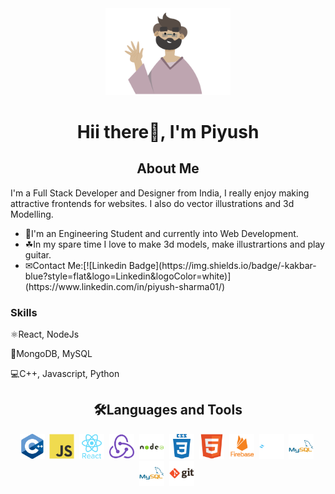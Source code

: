 <div id="header" align="center" margin="0">
  <img src="https://github.com/piyush2108/piyush2108/blob/main/avatarPiyushSharma.png" width="200"/>
</div>
<h1 align="center">Hii there👋, I'm Piyush</h1>
<div>
  <h2 align="center">About Me</h2>
  <p>I'm a Full Stack Developer and Designer from India, I really enjoy making attractive frontends for websites. I also do vector illustrations and 3d Modelling.</p>
  <ul>
    <li>🔭I'm an Engineering Student and currently into Web Development.</li>
    <li>☘In my spare time I love to make 3d models, make illustrartions and play guitar.</li>
    <li>✉Contact Me:[![Linkedin Badge](https://img.shields.io/badge/-kakbar-blue?style=flat&logo=Linkedin&logoColor=white)](https://www.linkedin.com/in/piyush-sharma01/)</li>
  </ul>
  <h3>Skills</h3>
  <p>⚛React, NodeJs<p>
  <p>📅MongoDB, MySQL</p>
  <p>💻C++, Javascript, Python</p>
</div>


<div align="center"> 
  <h2 align="center">🛠Languages and Tools</h2>
  
  <img src="https://github.com/devicons/devicon/blob/master/icons/cplusplus/cplusplus-original.svg" title="C++" alt="Cplusplus" width="40" height="40"/>&nbsp;
  <img src="https://github.com/devicons/devicon/blob/master/icons/javascript/javascript-original.svg" title="JavaScript" alt="JavaScript" width="40" height="40"/>&nbsp;
  <img src="https://github.com/devicons/devicon/blob/master/icons/react/react-original-wordmark.svg" title="React" alt="React" width="40" height="40"/>&nbsp;
  <img src="https://github.com/devicons/devicon/blob/master/icons/redux/redux-original.svg" title="Redux" alt="Redux " width="40" height="40"/>&nbsp;
  <img src="https://github.com/devicons/devicon/blob/master/icons/nodejs/nodejs-original-wordmark.svg" title="NodeJS" alt="NodeJS" width="40" height="40"/>&nbsp;
  <img src="https://github.com/devicons/devicon/blob/master/icons/css3/css3-plain-wordmark.svg"  title="CSS3" alt="CSS" width="40" height="40"/>&nbsp;
  <img src="https://github.com/devicons/devicon/blob/master/icons/html5/html5-original.svg" title="HTML5" alt="HTML" width="40" height="40"/>&nbsp;
  <img src="https://github.com/devicons/devicon/blob/master/icons/firebase/firebase-plain-wordmark.svg" title="Firebase" alt="Firebase" width="40" height="40"/>&nbsp;
  <img src="https://github.com/devicons/devicon/blob/master/icons/tailwindcss/tailwindcss-original-wordmark.svg" title="TailwindCss"  alt="Tailwind " width="40" height="40"/>&nbsp;
  <img src="https://github.com/devicons/devicon/blob/master/icons/mysql/mysql-original-wordmark.svg" title="MySQL"  alt="MySQL" width="40" height="40"/>&nbsp;
  <img src="https://github.com/devicons/devicon/blob/master/icons/mysql/mysql-original-wordmark.svg" title="MongoDb"  alt="MongoDb" width="40" height="40"/>&nbsp;
  <img src="https://github.com/devicons/devicon/blob/master/icons/git/git-original-wordmark.svg" title="Git" alt="Git" width="40" height="40"/>
<img src="./" alt=""/>
<!--
**piyush2108/piyush2108** is a ✨ _special_ ✨ repository because its `README.md` (this file) appears on your GitHub profile.

Here are some ideas to get you started:

- 🔭 I’m currently working on ...
- 🌱 I’m currently learning ...
- 👯 I’m looking to collaborate on ...
- 🤔 I’m looking for help with ...
- 💬 Ask me about ...
- 📫 How to reach me: ...
- 😄 Pronouns: ...
- ⚡ Fun fact: ...
-->
